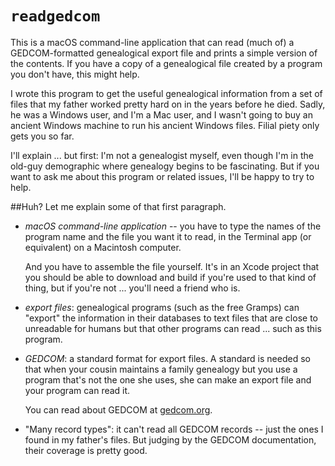 #  `readgedcom`
This is a macOS command-line application that can read (much of) a GEDCOM-formatted genealogical export file and prints a simple version of the contents. If you have a copy of a genealogical file created by a program you don't have, this might help.

I wrote this program to get the useful genealogical information from a set of files that my father worked pretty hard on in the years before he died. Sadly, he was a Windows user, and I'm a Mac user, and I wasn't going to buy an ancient Windows machine to run his ancient Windows files. Filial piety only gets you so far.

I'll explain ... but first: I'm not a genealogist myself, even though I'm in the old-guy demographic where genealogy begins to be fascinating. But if you want to ask me about this program or related issues, I'll be happy to try to help.

##Huh?
Let me explain some of that first paragraph.

- *macOS command-line application* -- you have to type the names of the program name and the file you want it to read, in the Terminal app (or equivalent) on a Macintosh computer.

    And you have to assemble the file yourself. It's in an Xcode project that you should be able to download and build if you're used to that kind of thing, but if you're not ... you'll need a friend who is.

- *export files*: genealogical programs (such as the free Gramps) can "export" the information in their databases to text files that are close to unreadable for humans but that other programs can read ... such as this program.

- *GEDCOM*: a standard format for export files. A standard is needed so that when your cousin maintains a family genealogy but you use a program that's not the one she uses, she can make an export file and your program can read it.

    You can read about GEDCOM at [gedcom.org](https://www.gedcom.org).

- "Many record types": it can't read all GEDCOM records -- just the ones I found in my father's files. But judging by the GEDCOM documentation, their coverage is pretty good.